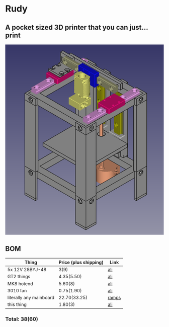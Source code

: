 # Rudy

## A pocket sized 3D printer that you can just... print

![render](imgs/screenshot0.png)

## BOM

| Thing | Price (plus shipping) | Link |
| --- | --- | --- |
|5x 12V 28BYJ-48 | $3 ($9) | [ali](https://www.aliexpress.com/item/1005003708064424.html?spm=a2g0o.cart.0.0.3bee38daN6zSnp&mp=1) |
| GT2 things | $4.35 ($5.50) | [ali](https://www.aliexpress.com/item/4001148474252.html?spm=a2g0o.cart.0.0.3bee38daN6zSnp&mp=1) |
| MK8 hotend | $5.60 ($8) | [ali](https://www.aliexpress.com/item/4000364221797.html?spm=a2g0o.cart.0.0.3bee38daN6zSnp&mp=1) |
| 3010 fan | $0.75 ($1.90) | [ali](https://www.aliexpress.com/item/1005002675024799.html?spm=a2g0o.cart.0.0.3bee38daN6zSnp&mp=1) |
| literally any mainboard | $22.70 ($33.25) | [ramps](https://www.aliexpress.com/item/1005001631916842.html?spm=a2g0o.cart.0.0.3bee38daN6zSnp&mp=1) |
| this thing | $1.80 ($3) | [ali](https://www.aliexpress.com/item/1005001708075442.html?spm=a2g0o.order_list.order_list_main.79.12221802EppkPj) |

### Total: $38 ($60)